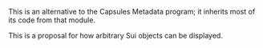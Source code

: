 This is an alternative to the Capsules Metadata program; it inherits most of its code from that module.

This is a proposal for how arbitrary Sui objects can be displayed.
